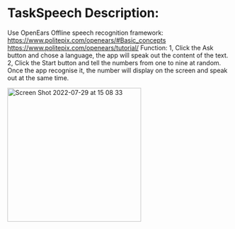 # TaskSpeech Description:
Use OpenEars Offline speech recognition framework: https://www.politepix.com/openears/#Basic_concepts https://www.politepix.com/openears/tutorial/
Function:
1, Click the Ask button and chose a language, the app will speak out the content of the text.
2, Click the Start button and tell the numbers from one to nine at random. Once the app recognise it, the number will display on the screen and speak out at the same time.

<img width="302" alt="Screen Shot 2022-07-29 at 15 08 33" src="https://user-images.githubusercontent.com/102633491/182043248-1b170f8e-99c4-413c-8421-cf46a0281382.png">
